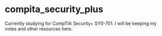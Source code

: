 # compita_security_plus
Currently studying for CompTIA Security+ SY0-701. I will be keeping my notes and other resources here. 
